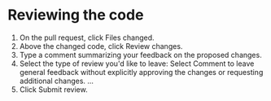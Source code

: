 # Reviewing the code

1. On the pull request, click Files changed.
2. Above the changed code, click Review changes.
3. Type a comment summarizing your feedback on the proposed changes.
4. Select the type of review you'd like to leave: Select Comment to leave general feedback without explicitly approving the changes or requesting additional changes. ...
5. Click Submit review.